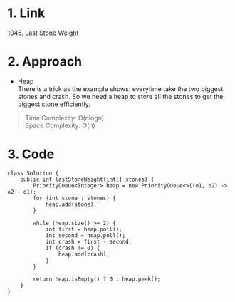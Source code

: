 # 1. Link
[1046. Last Stone Weight](https://leetcode.com/problems/last-stone-weight/)

# 2. Approach
+ Heap  
There is a trick as the example shows: everytime take the two biggest stones and crash. So we need a heap to store all the stones to get the biggest stone efficiently.

> Time Complexity: O(nlogn)  
> Space Complexity: O(n)
> 
# 3. Code
```
class Solution {
    public int lastStoneWeight(int[] stones) {
        PriorityQueue<Integer> heap = new PriorityQueue<>((o1, o2) -> o2 - o1);
        for (int stone : stones) {
            heap.add(stone);
        }

        while (heap.size() >= 2) {
            int first = heap.poll();
            int second = heap.poll();
            int crash = first - second;
            if (crash != 0) {
                heap.add(crash);
            }
        }

        return heap.isEmpty() ? 0 : heap.peek();
    }
}
```
